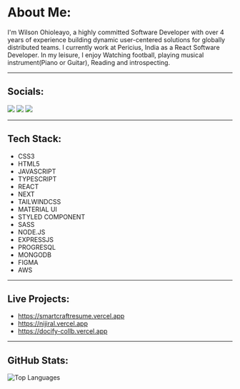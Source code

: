# About Me:

I'm Wilson Ohioleayo, a highly committed Software Developer with over 4 years of experience building dynamic user-centered solutions for globally distributed teams. I currently work at Pericius, India as a React Software Developer. In my leisure, I enjoy Watching football, playing musical instrument(Piano or Guitar), Reading and introspecting.

---

## Socials:
<a href="https://instagram.com/wils_ohio" target="_blank"><img src="https://img.shields.io/badge/Instagram-%23E4405F.svg?style=for-the-badge&logo=Instagram&logoColor=white"/></a> <a href="https://www.linkedin.com/in/wilson-ohioleayo-13282b233" target="_blank"><img src="https://img.shields.io/badge/LinkedIn-%230077B5.svg?style=for-the-badge&logo=linkedin&logoColor=white"/></a> <a href="https://x.com/wils-ohio" target="_blank"><img src="https://img.shields.io/badge/Twitter-%231DA1F2.svg?style=for-the-badge&logo=Twitter&logoColor=white"/></a>


---

## Tech Stack:

- CSS3
- HTML5
- JAVASCRIPT
- TYPESCRIPT
- REACT
- NEXT
- TAILWINDCSS
- MATERIAL UI
- STYLED COMPONENT
- SASS
- NODE.JS
- EXPRESSJS
- PROGRESQL
- MONGODB
- FIGMA
- AWS

---

## Live Projects:
- https://smartcraftresume.vercel.app
- https://nijiral.vercel.app
- https://docify-collb.vercel.app

---

## GitHub Stats:
![Top Languages](https://github-readme-stats.vercel.app/api/top-langs/?username=wilsondev94&layout=compact&theme=radical)
